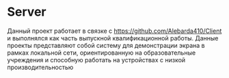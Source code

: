 # Server
Данный проект работает в связке с https://github.com/Alebarda410/Client и выполнялся как часть выпускной квалификационной работы. Данные проекты представляют собой систему для демонстрации экрана в рамках локальной сети, ориентированную на образовательные учреждения и способную работать на устройствах с низкой производительностью
